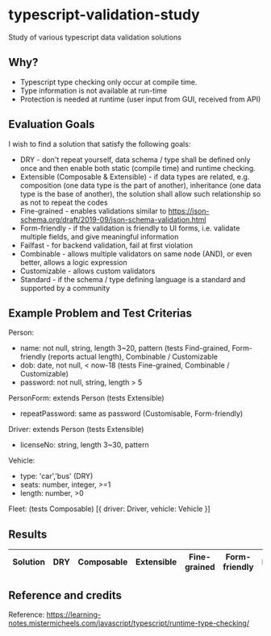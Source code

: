 # typescript-validation-study
Study of various typescript data validation solutions

## Why?
- Typescript type checking only occur at compile time. 
- Type information is not available at run-time
- Protection is needed at runtime (user input from GUI, received from API)

## Evaluation Goals
I wish to find a solution that satisfy the following goals:
- DRY - don't repeat yourself, data schema / type shall be defined only once and then enable both static (compile time) and runtime checking. 
- Extensible (Composable & Extensible) - if data types are related, e.g. composition (one data type is the part of another), inheritance (one data type is the base of another), the solution shall allow such relationship so as not to repeat the codes
- Fine-grained - enables validations similar to https://json-schema.org/draft/2019-09/json-schema-validation.html
- Form-friendly - if the validation is friendly to UI forms, i.e. validate multiple fields, and give meaningful information
- Failfast - for backend validation, fail at first violation
- Combinable - allows multiple validators on same node (AND), or even better, allows a logic expression
- Customizable - allows custom validators
- Standard - if the schema / type defining language is a standard and supported by a community

## Example Problem and Test Criterias 

Person:
  - name: not null, string, length 3~20, pattern (tests Find-grained, Form-friendly (reports actual length), Combinable / Customizable
  - dob: date, not null, < now-18 (tests Fine-grained, Combinable / Customizable)
  - password: not null, string, length > 5

PersonForm:
  extends Person (tests Extensible)
  - repeatPassword: same as password (Customisable, Form-friendly)

Driver:
  extends Person (tests Extensible)
  - licenseNo: string, length 3~30, pattern

Vehicle:
  - type: 'car','bus' (DRY)
  - seats: number, integer, >=1
  - length: number, >0

Fleet: (tests Composable)
  [{
    driver: Driver,
    vehicle: Vehicle
  }]


## Results

| Solution | DRY | Composable | Extensible | Fine-grained | Form-friendly | Failfast | Standard |
| --- | --- | --- | --- | --- | --- | --- | --- |


## Reference and credits

Reference: https://learning-notes.mistermicheels.com/javascript/typescript/runtime-type-checking/
